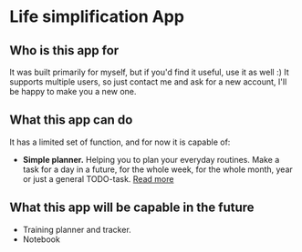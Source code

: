 # Life simplification App

## Who is this app for
It was built primarily for myself, but if you'd find it useful, use it as well :)
It supports multiple users, so just contact me and ask for a new account, I'll be happy to make you a new one.

## What this app can do
It has a limited set of function, and for now it is capable of:
- **Simple planner.** Helping you to plan your everyday routines. 
Make a task for a day in a future, for the whole week, for the whole month, year or just a general TODO-task.
[Read more]()

## What this app will be capable in the future
- Training planner and tracker.
- Notebook